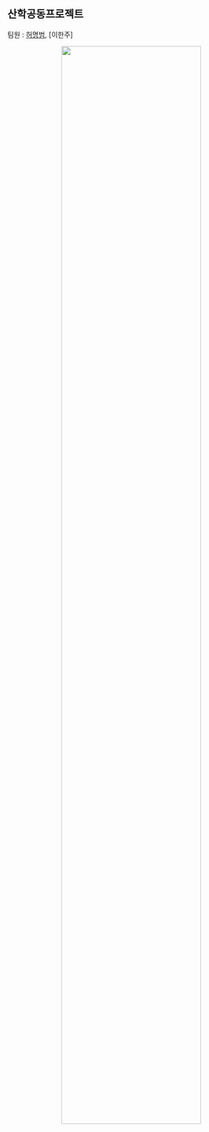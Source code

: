 ## 산학공동프로젝트

팀원 : [허명범](https://github.com/MyungBeomHer), [이한주]

<p align="center">
  <img src="project_pannel.png" width=75%> <br>
</p>

